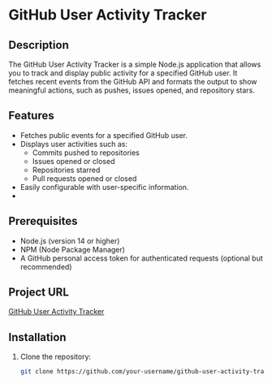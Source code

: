# GitHub User Activity Tracker

## Description
The GitHub User Activity Tracker is a simple Node.js application that allows you to track and display public activity for a specified GitHub user. It fetches recent events from the GitHub API and formats the output to show meaningful actions, such as pushes, issues opened, and repository stars.

## Features
- Fetches public events for a specified GitHub user.
- Displays user activities such as:
  - Commits pushed to repositories
  - Issues opened or closed
  - Repositories starred
  - Pull requests opened or closed
- Easily configurable with user-specific information.
- 

## Prerequisites
- Node.js (version 14 or higher)
- NPM (Node Package Manager)
- A GitHub personal access token for authenticated requests (optional but recommended)

## Project URL
[GitHub User Activity Tracker](https://github.com/Dawoodibrahimib/User-Activity)  <!-- Replace with your actual project URL -->




## Installation

1. Clone the repository:
   ```bash
   git clone https://github.com/your-username/github-user-activity-tracker.git

